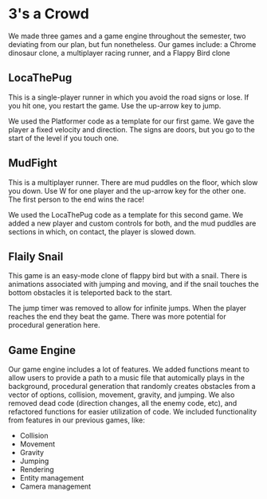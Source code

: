 # 3's a Crowd
We made three games and a game engine throughout the semester, two deviating from our plan, but fun nonetheless. Our games include: a Chrome dinosaur clone, a multiplayer racing runner, and a Flappy Bird clone

## LocaThePug
This is a single-player runner in which you avoid the road signs or lose. If you hit one, you restart the game. Use the up-arrow key to jump.

We used the Platformer code as a template for our first game. We gave the player a fixed velocity and direction. The signs are doors, but you go to the start of the level if you touch one.

## MudFight
This is a multiplayer runner. There are mud puddles on the floor, which slow you down. Use W for one player and the up-arrow key for the other one. The first person to the end wins the race!

We used the LocaThePug code as a template for this second game. We added a new player and custom controls for both, and the mud puddles are sections in which, on contact, the player is slowed down. 

## Flaily Snail
This game is an easy-mode clone of flappy bird but with a snail. There is animations associated with jumping and moving, and if the snail touches the bottom obstacles it is teleported back to the start. 

The jump timer was removed to allow for infinite jumps. When the player reaches the end they beat the game. There was more potential for procedural generation here. 

## Game Engine

Our game engine includes a lot of features. We added functions meant to allow users to provide a path to a music file that automically plays in the background, procedural generation that randomly creates obstacles from a vector of options,  collision, movement, gravity, and jumping. We also removed dead code (direction changes, all the enemy code, etc), and refactored functions for easier utilization of code. We included functionality from features in our previous games, like: 
- Collision
- Movement
- Gravity
- Jumping
- Rendering
- Entity management
- Camera management
